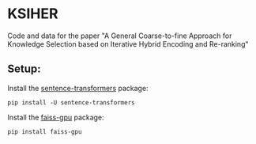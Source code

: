 # KSIHER
Code and data for the paper "A General Coarse-to-fine Approach for Knowledge Selection based on Iterative Hybrid Encoding and Re-ranking"

## Setup:

Install the [sentence-transformers](https://www.sbert.net/) package:

`pip install -U sentence-transformers`

Install the [faiss-gpu](https://pypi.org/project/faiss-gpu/) package:

`pip install faiss-gpu`

